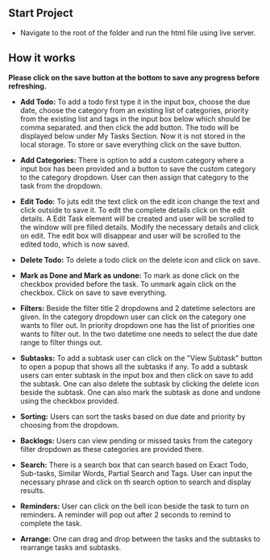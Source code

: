 ## Start Project

* Navigate to the root of the folder and run the html file using live server.

## How it works
**Please click on the save button at the bottom to save any progress before refreshing.**
* **Add Todo:** To add a todo first type it in the input box, choose the due date, choose the category from an existing list of categories, priority from the existing list and tags in the input box below which should be comma separated. and then click the add button. The todo will be displayed below under My Tasks Section. Now it is not stored in the local storage. To store or save everything click on the save button.

* **Add Categories:** There is option to add a custom category where a input box has been provided and a button to save the custom category to the category dropdown. User can then assign that category to the task from the dropdown.

* **Edit Todo:** To juts edit the text click on the edit icon change the text and click outside to save it. To edit the complete details click on the edit details. A Edit Task element will be created and user will be scrolled to the window will pre filled details. Modify the necessary details and click on edit. The edit box will disappear and user will be scrolled to the edited todo, which is now saved.

* **Delete Todo:** To delete a todo click on the delete icon and click on save.

* **Mark as Done and Mark as undone:** To mark as done click on the checkbox provided before the task. To unmark again click on the checkbox. Click on save to save everything.

* **Filters:** Beside the filter title 2 dropdowns and 2 datetime selectors are given. In the category dropdown user can click on the category one wants to filer out. In priority dropdown one has the list of priorities one wants to filter out. In the two datetime one needs to select the due date range to filter things out.

* **Subtasks:** To add a subtask user can click on the "View Subtask" button to open a popup that shows all the subtasks if any. To add a subtask users can enter subtask in the input box and then click on save to add the subtask. One can also delete the subtask by clicking the delete icon beside the subtask. One can also mark the subtask as done and undone using the checkbox provided.

* **Sorting:** Users can sort the tasks based on due date and priority by choosing from the dropdown. 

* **Backlogs:** Users can view pending or missed tasks from the category filter dropdown as these categories are provided there. 

* **Search:** There is a search box that can search based on Exact Todo, Sub-tasks, Similar Words, Partial Search and Tags. User can input the necessary phrase and click on th search option to search and display results.

* **Reminders:** User can click on the bell icon beside the task to turn on reminders. A reminder will pop out after 2 seconds to remind to complete the task.

* **Arrange:** One can drag and drop between the tasks and the subtasks to rearrange tasks and subtasks.


